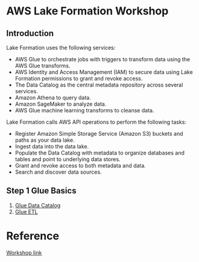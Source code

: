 # AWS Lake Formation Workshop

## Introduction
Lake Formation uses the following services:
- AWS Glue to orchestrate jobs with triggers to transform data using the AWS Glue transforms.
- AWS Identity and Access Management (IAM) to secure data using Lake Formation permissions to grant and revoke access.
- The Data Catalog as the central metadata repository across several services.
- Amazon Athena to query data.
- Amazon SageMaker to analyze data.
- AWS Glue machine learning transforms to cleanse data.

Lake Formation calls AWS API operations to perform the following tasks:
- Register Amazon Simple Storage Service (Amazon S3) buckets and paths as your data lake.
- Ingest data into the data lake.
- Populate the Data Catalog with metadata to organize databases and tables and point to underlying data stores.
- Grant and revoke access to both metadata and data.
- Search and discover data sources.

## Step 1 Glue Basics
1. [Glue Data Catalog](https://lakeformation.workshop.aws/glue-basics/glue-data-catalog.html)
2. [Glue ETL](https://lakeformation.workshop.aws/glue-basics/glue-etl.html)

# Reference
[Workshop link](https://lakeformation.workshop.aws/introduction.html)

